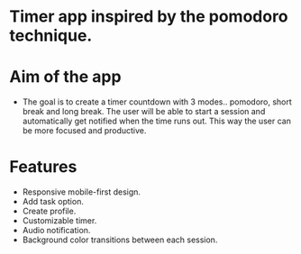 # Timer app inspired by the pomodoro technique.

# Aim of the app
- The goal is to create a timer countdown with 3 modes.. pomodoro, short break and long break. The user will be able to start a session and automatically
get notified when the time runs out. This way the user can be more focused and productive.

# Features
- Responsive mobile-first design.
- Add task option.
- Create profile.
- Customizable timer.
- Audio notification.
- Background color transitions between each session.
